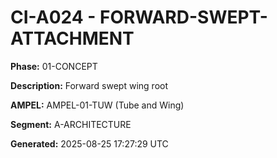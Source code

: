 # CI-A024 - FORWARD-SWEPT-ATTACHMENT

**Phase:** 01-CONCEPT

**Description:** Forward swept wing root

**AMPEL:** AMPEL-01-TUW (Tube and Wing)

**Segment:** A-ARCHITECTURE

**Generated:** 2025-08-25 17:27:29 UTC
